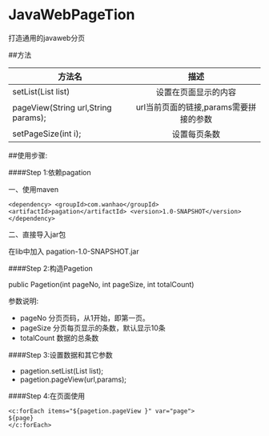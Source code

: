 # JavaWebPageTion
打造通用的javaweb分页

##方法

| 方法名        | 描述           |
| ------------- |:-------------:|
| setList(List list)     | 设置在页面显示的内容 | 
| pageView(String url,String params);      | url当前页面的链接,params需要拼接的参数      |
| setPageSize(int i); | 设置每页条数      |


##使用步骤:  

####Step 1:依赖pagation

一、使用maven

`<dependency>
            <groupId>com.wanhao</groupId>
            <artifactId>pagation</artifactId>
            <version>1.0-SNAPSHOT</version>
</dependency>`

二、直接导入jar包

在lib中加入 pagation-1.0-SNAPSHOT.jar


####Step 2:构造Pagetion

public Pagetion(int pageNo, int pageSize, int totalCount)

参数说明:
* pageNo      分页页码，从1开始，即第一页。
* pageSize    分页每页显示的条数，默认显示10条
* totalCount  数据的总条数

####Step 3:设置数据和其它参数
* pagetion.setList(List list);
* pagetion.pageView(url,params);  

####Step 4:在页面使用  

    <c:forEach items="${pagetion.pageView }" var="page">
    ${page}  
    </c:forEach>